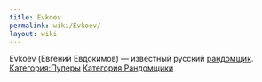 ```yaml
---
title: Evkoev
permalink: wiki/Evkoev/
layout: wiki
---
```


Evkoev (Евгений Евдокимов) — известный русский
[рандомщик](Рандомщики "wikilink").
[Категория:Пуперы](Категория:Пуперы "wikilink")
[Категория:Рандомщики](Категория:Рандомщики "wikilink")
